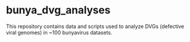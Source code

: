 # bunya_dvg_analyses
This repository contains data and scripts used to analyze DVGs (defective viral genomes) in ~100 bunyavirus datasets.

